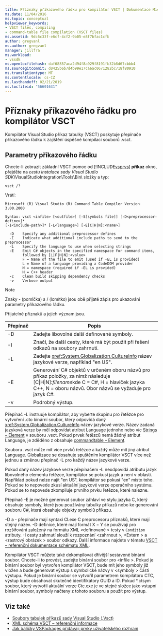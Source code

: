 ```yaml
---
title: Příznaky příkazového řádku pro kompilátor VSCT | Dokumentace Microsoftu
ms.date: 11/04/2016
ms.topic: conceptual
helpviewer_keywords:
- VSCT files, compiling
- command-table file compilation (VSCT files)
ms.assetid: 9dc6c33f-e6cf-4cf2-9b05-e8f7bfac1cfb
author: gregvanl
ms.author: gregvanl
manager: jillfra
ms.workload:
- vssdk
ms.openlocfilehash: daf68857aca2d94f8a929f8191fb32b8d67cbbb4
ms.sourcegitcommit: d0425b6b7d4b99e17ca6ac0671282bc718f80910
ms.translationtype: MT
ms.contentlocale: cs-CZ
ms.lasthandoff: 02/21/2019
ms.locfileid: "56601631"
---
```

# <a name="vsct-compiler-command-line-flags"></a>Příznaky příkazového řádku pro kompilátor VSCT
Kompilátor Visual Studio příkaz tabulky (VSCT) poskytuje přepínače příkazového řádku k zajištění úspěšné kompilaci souborů .vsct.

## <a name="command-line-parameters"></a>Parametry příkazového řádku
 Chcete-li zobrazit základní VSCT pomoc od [!INCLUDE[vsprvs](../../code-quality/includes/vsprvs_md.md)] **příkaz** okno, přejděte na *cestu instalace sady Visual Studio SDK*\VisualStudioIntegration\Tools\Bin\ složky a typ:

```
vsct /?
```

 Vrátí:

```
Microsoft (R) Visual Studio (R) Command Table Compiler Version 3.00.2000

Syntax: vsct <infile> [<outfile>] [-S[symbols file]] [-D<preprocessor-define>]*
[-I<include-path>]* [-L<language>] [-E[C|H|N]:<name>]

  -D    Specify any additional preprocessor defines
  -I    Indicate what additional include paths to send to the preprocessor
  -L    Specify the language to use when selecting strings
  -E    Emit C# objects in the specified namespace for command items,
        followed by [L|F|H|N]:<value>
        F = Name of the file to emit (used if -EL is provided)
        L = Name of a language providing a CodeDOM provider
        N = namespace (required if -EL is provided)
        H = C++ header
  -c    Clean build skipping dependency checks
  -v    Verbose output
```

> [!NOTE]
>  Znaky - (pomlčka) a / (lomítko) jsou obě přijaté zápis pro ukazování parametry příkazového řádku.

 Přijatelné příznaků a jejich význam jsou.

|Přepínač|Popis|
|------------|-----------------|
|-D|Zadejte libovolné další definované symboly.|
|-I|Značí, že další cesty, které má být použit při řešení odkazů na soubory zahrnutí.|
|-L|Zadejte <xref:System.Globalization.CultureInfo> název jazykové verze, například "en US".|
|-E|Generování C# objektů v určeném oboru názvů pro příkaz položky, za nímž následuje [C&#124;H&#124;N]:*filename*kde C = C#, H = hlaviček jazyka C++, N = oboru názvů. Obor názvů se vyžaduje pro jazyk C#.|
|-v|Podrobný výstup.|

 Přepínač -L instruuje kompilátor, aby vyberte skupinu pro řetězce pro vytvoření .cto binární soubor, který odpovídá daný <xref:System.Globalization.CultureInfo> název jazykové verze. Název zadaná jazyková verze by měl odpovídat atribut Language jednoho nebo víc [Strings – Element](../../extensibility/strings-element.md) v souboru .vsct. Pokud prvek řetězců nemá žádný atribut Language, je zděděno z obsahuje [commandtable – Element](../../extensibility/commandtable-element.md).

 Souboru .vsct může mít více prvků řetězce a každý může mít jiný atribut Language. Globalizace se dosahuje spuštěním kompilátor VSCT více než jednou a změnou přepínač -L pro každý název jazykové verze.

 Pokud daný název jazykové verze přepínačem -L neodpovídá atributu jazyk libovolného elementu řetězce, kompilátor se pokusí jazyk a není v oblasti. Například pokud nelze najít "en US", kompilátor se pokusí "en" místo toho. Pokud se to nepovede zkusí aktuální jazykové verze operačního systému. Pokud se to nepovede zkompiluje prvního prvku řetězce, které nalezne.

 Přepínač -E je možné generovat soubor záhlaví ve stylu jazyka C, který obsahuje symboly, které jsou používány tabulky příkazů nebo ke generování souboru C#, která obsahuje objekty symbolů příkazu.

 -D a - přepínače mají syntaxi Cl.exe C preprocesoru příznaků, které mají stejný název. -D definice, které mají formát X = Y se používají pro rozšiřování založený na formátu XML \<definované > testy v `Condition` atributy. -I cesty zahrnutí slouží k rozpoznání \<zahrnout >, \<Extern > a \<rastrový obrázek > soubor odkazy. Další informace najdete v tématu [VSCT – referenční dokumentace schématu XML](../../extensibility/vsct-xml-schema-reference.md).

 Kompilátor VSCT můžete také dekompilovat dřívější sestavené binární soubor. Chcete-li to provést, zadejte binární soubor pro \<infile >.   Pokud je binární soubor byl vytvořen kompilátor VSCT, bude mít jeho symboly již vložen a bude generovat výstup s symbolické názvy v \<symboly > části výstupu. Pokud je binární soubor se vytvořil parametrem kompilátoru CTC, výstup bude obsahovat skutečné identifikátory GUID a ID. Pokud *.ctsym soubor, který vytvořil aktuální verze Ctc.exe je ve stejné složce jako vstupní binární soubor, symboly načteny z tohoto souboru a použít pro výstup.

## <a name="see-also"></a>Viz také
- [Soubory tabulek příkazů sady Visual Studio (.Vsct)](../../extensibility/internals/visual-studio-command-table-dot-vsct-files.md)
- [XML schéma VSCT – referenční informace](../../extensibility/vsct-xml-schema-reference.md)
- [Jak balíčky VSPackages přidávají prvky uživatelského rozhraní](../../extensibility/internals/how-vspackages-add-user-interface-elements.md)